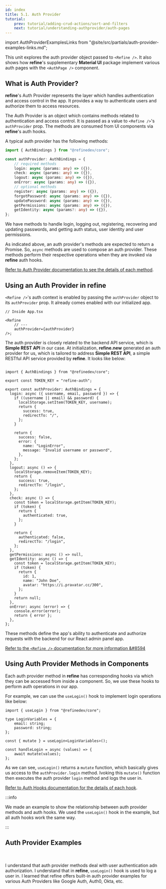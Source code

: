 ```yaml
---
id: index
title: 5.1. Auth Provider
tutorial:
    prev: tutorial/adding-crud-actions/sort-and-filters
    next: tutorial/understanding-authprovider/auth-pages
---
```


import AuthProviderExamplesLinks from "@site/src/partials/auth-provider-examples-links.md";

This unit explores the auth provider object passed to `<Refine />`. It also shows how **refine**'s supplementary **Material UI** package implement various auth pages with the `<AuthPage />` component.


## What is Auth Provider?

**refine**'s Auth Provider represents the layer which handles authentication and access control in the app. It provides a way to authenticate users and authorize them to access resources.

The Auth Provider is an object which contains methods related to authentication and access control. It is passed as a value to `<Refine />`'s `authProvider` prop. The methods are consumed from UI components via **refine**'s auth hooks.

A typical auth provider has the following methods:

```ts
import { AuthBindings } from "@refinedev/core";

const authProvider: AuthBindings = {
    // required methods
    login: async (params: any) => ({}),
    check: async (params: any) => ({}),
    logout: async (params: any) => ({}),
    onError: async (params: any) => ({}),
    // optional methods
    register: async (params: any) => ({}),
    forgotPassword: async (params: any) => ({}),
    updatePassword: async (params: any) => ({}),
    getPermissions: async (params: any) => ({}),
    getIdentity: async (params?: any) => ({}),
};
```

We have methods to handle login, logging out, registering, recovering and updating passwords, and getting auth status, user identity and user permissions.

As indicated above, an auth provider's methods are expected to return a Promise. So, `async` methods are used to compose an auth provider. These methods perform their respective operations when they are invoked via **refine** auth hooks.

[Refer to Auth Provider documentation to see the details of each method](/docs/api-reference/core/providers/auth-provider/).


## Using an Auth Provider in refine

`<Refine />`'s auth context is enabled by passing the `authProvider` object to its `authProvider` prop. It already comes enabled with our initialized app.

```tsx
// Inside App.tsx

<Refine
    // ---
    authProvider={authProvider}
/>;
```

The auth provider is closely related to the backend API service, which is **Simple REST API** in our case. At initialization, **refine.new** generated an auth provider for us, which is tailored to address **Simple REST API**, a simple RESTful API service provided by **refine**. It looks like below:

```tsx title="src/authProvider.ts"

import { AuthBindings } from "@refinedev/core";

export const TOKEN_KEY = "refine-auth";

export const authProvider: AuthBindings = {
  login: async ({ username, email, password }) => {
    if ((username || email) && password) {
      localStorage.setItem(TOKEN_KEY, username);
      return {
        success: true,
        redirectTo: "/",
      };
    }

    return {
      success: false,
      error: {
        name: "LoginError",
        message: "Invalid username or password",
      },
    };
  },
  logout: async () => {
    localStorage.removeItem(TOKEN_KEY);
    return {
      success: true,
      redirectTo: "/login",
    };
  },
  check: async () => {
    const token = localStorage.getItem(TOKEN_KEY);
    if (token) {
      return {
        authenticated: true,
      };
    }

    return {
      authenticated: false,
      redirectTo: "/login",
    };
  },
  getPermissions: async () => null,
  getIdentity: async () => {
    const token = localStorage.getItem(TOKEN_KEY);
    if (token) {
      return {
        id: 1,
        name: "John Doe",
        avatar: "https://i.pravatar.cc/300",
      };
    }
    return null;
  },
  onError: async (error) => {
    console.error(error);
    return { error };
  },
};
```

These methods define the app's ability to authenticate and authorize requests with the backend for our React admin panel app.

[Refer to the `<Refine />` documentation for more information &#8594](/docs/api-reference/core/components/refine-config/)


## Using Auth Provider Methods in Components

Each auth provider method in **refine** has corresponding hooks via which they can be accessed from inside a component. So, we use these hooks to perform auth operations in our app.

For example, we can use the `useLogin()` hook to implement login operations like below:

```tsx
import { useLogin } from "@refinedev/core";

type LoginVariables = {
    email: string;
    password: string;
};

const { mutate } = useLogin<LoginVariables>();

const handleLogin = async (values) => {
    await mutate(values);
};
```

As we can see, `useLogin()` returns a `mutate` function, which basically gives us access to the `authProvider.login` method. Ivoking this `mutate()` function then executes the auth provider `login` method and logs the user in.

[Refer to Auth Hooks documentation for the details of each hook](/docs/api-reference/core/hooks/auth/useIsAuthenticated/).

:::info

We made an example to show the relationship between auth provider methods and auth hooks. We used the `useLogin()` hook in the example, but all auth hooks work the same way.

:::

## Auth Provider Examples

<AuthProviderExamplesLinks/>

<br />
<br />

<Checklist>

<ChecklistItem id="auth-provider-intro">
I understand that auth provider methods deal with user authentication adn authorization.
</ChecklistItem>
<ChecklistItem id="auth-provider-intro-2">
I understand that in <strong>refine</strong>, <code>useLogin()</code> hook is used to log a user in.
</ChecklistItem>
<ChecklistItem id="auth-provider-intro-3">
I learned that refine offers built-in auth provider examples for various Auth Providers like Google Auth, Auth0, Okta, etc.
</ChecklistItem>

</Checklist>
